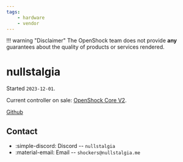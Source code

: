 ```yaml
---
tags:
    - hardware
    - vendor
---
```


!!! warning "Disclaimer"
    The OpenShock team does not provide **any** guarantees about the quality of products or services rendered.

# nullstalgia

Started `2023-12-01`.

Current controller on sale: [OpenShock Core V2](../../hardware/boards/openshock/core-v2.md).

[Github](https://github.com/nullstalgia)

## Contact

- :simple-discord: Discord -- `nullstalgia`
- :material-email: Email -- `shockers@nullstalgia.me`
